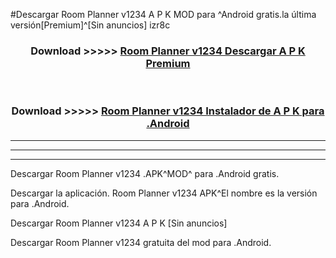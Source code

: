 #Descargar Room Planner v1234 A P K MOD para ^Android gratis.la última versión[Premium]^[Sin anuncios] izr8c



<div align="center">
<h3>Download >>>>> <a href="https://es-web.web.app/?es= ${title}">Room Planner v1234 Descargar A P K Premium</a></h3><br>

<h3>Download >>>>> <a href="https://es-web.web.app/?es= ${title}">Room Planner v1234 Instalador de A P K para .Android</a></h3>
</div>


----------------------------------------------------------

----------------------------------------------------------

----------------------------------------------------------

Descargar Room Planner v1234 .APK^MOD^ para .Android gratis.

Descargar la aplicación. Room Planner v1234 APK^El nombre es la versión para .Android.

Descargar Room Planner v1234 A P K [Sin anuncios]

Descargar Room Planner v1234 gratuita del mod para .Android.